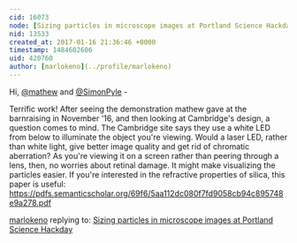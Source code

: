 ```yaml
---
cid: 16073
node: [Sizing particles in microscope images at Portland Science Hackday](../notes/mathew/10-07-2016/sizing-images-at-portland-science-hackday)
nid: 13533
created_at: 2017-01-16 21:36:46 +0000
timestamp: 1484602606
uid: 420760
author: [marlokeno](../profile/marlokeno)
---
```


Hi, [@mathew](/profile/mathew) and [@SimonPyle](/profile/SimonPyle) -

Terrific work!
After seeing the demonstration mathew  gave at the barnraising in November '16, and then looking at Cambridge's design, a question comes to mind.
The Cambridge site says they use a white LED from below to illuminate the object you're viewing.
Would a laser LED, rather than white light, give better image quality and get rid of chromatic aberration? As you're viewing it on a screen rather than peering through a lens, then, no worries about retinal damage. It might make visualizing the particles easier.
If you're interested in the refractive properties of silica, this paper is useful:
https://pdfs.semanticscholar.org/69f6/5aa112dc080f7fd9058cb94c895748e9a278.pdf



[marlokeno](../profile/marlokeno) replying to: [Sizing particles in microscope images at Portland Science Hackday](../notes/mathew/10-07-2016/sizing-images-at-portland-science-hackday)


